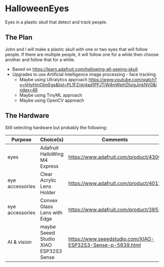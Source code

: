 # HalloweenEyes
Eyes in a plastic skull that detect and track people.

## The Plan
John and I will make a plastic skull with one or two eyes that will follow people. If there are multiple people, it will follow one for a while then choose another and follow that for a while.
- Based on https://learn.adafruit.com/hallowing-all-seeing-skull.
- Upgrades to use Artificial Intelligence image processing - face tracking
  - Maybe using Ultralytics approach https://www.youtube.com/watch?v=hHyHmOtmEgs&list=PL1FZnkj4ad1PFJTjW4mWpHZhzgJinkNV0&index=46
  - Maybe using TinyML approach
  - Maybe using OpenCV approach


## The Hardware
Still selecting hardware but probably the following:

| Purpose | Choice(s) | Comments |
| --- | --- | --- |
| eyes | Adafruit HalloWing M4 Express | https://www.adafruit.com/product/4300 |
| eye accessories | Clear Acrylic Lens Holder | https://www.adafruit.com/product/4013 |
| eye accessories | Convex Glass Lens with Edge | https://www.adafruit.com/product/3853 |
| AI & vision | maybe Seeed Studio XIAO ESP32S3 Sense | https://www.seeedstudio.com/XIAO-ESP32S3-Sense-p-5639.html |
